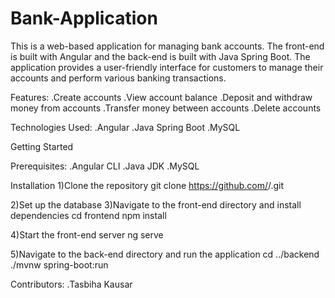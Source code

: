 # Bank-Application
This is a web-based application for managing bank accounts. The front-end is built with Angular and the back-end is built with Java Spring Boot. The application provides a user-friendly interface for customers to manage their accounts and perform various banking transactions.

Features:
.Create accounts
.View account balance
.Deposit and withdraw money from accounts
.Transfer money between accounts
.Delete accounts

Technologies Used:
.Angular
.Java Spring Boot
.MySQL

Getting Started

Prerequisites:
.Angular CLI
.Java JDK
.MySQL

Installation
1)Clone the repository
git clone https://github.com/<username>/<repository>.git
  
2)Set up the database 
3)Navigate to the front-end directory and install dependencies
  cd frontend
  npm install
  
4)Start the front-end server
  ng serve
  
5)Navigate to the back-end directory and run the application
  cd ../backend
./mvnw spring-boot:run

  
Contributors:
  .Tasbiha Kausar






